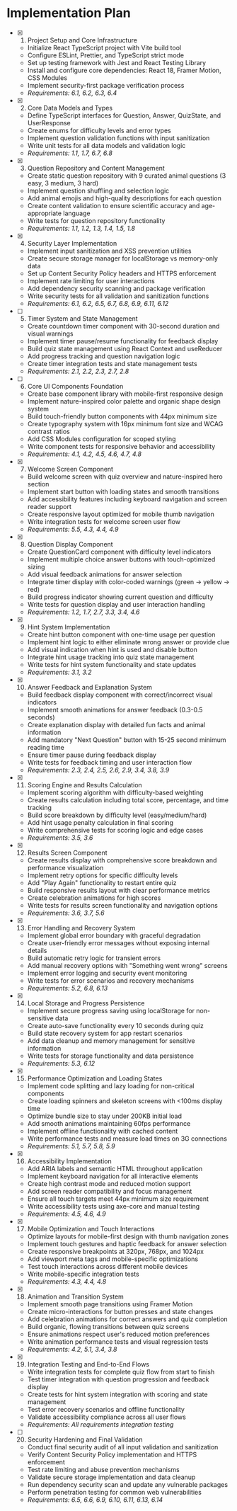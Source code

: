 # Implementation Plan

- [x] 1. Project Setup and Core Infrastructure
  - Initialize React TypeScript project with Vite build tool
  - Configure ESLint, Prettier, and TypeScript strict mode
  - Set up testing framework with Jest and React Testing Library
  - Install and configure core dependencies: React 18, Framer Motion, CSS Modules
  - Implement security-first package verification process
  - _Requirements: 6.1, 6.2, 6.3, 6.4_

- [x] 2. Core Data Models and Types
  - Define TypeScript interfaces for Question, Answer, QuizState, and UserResponse
  - Create enums for difficulty levels and error types
  - Implement question validation functions with input sanitization
  - Write unit tests for all data models and validation logic
  - _Requirements: 1.1, 1.7, 6.7, 6.8_

- [x] 3. Question Repository and Content Management
  - Create static question repository with 9 curated animal questions (3 easy, 3 medium, 3 hard)
  - Implement question shuffling and selection logic
  - Add animal emojis and high-quality descriptions for each question
  - Create content validation to ensure scientific accuracy and age-appropriate language
  - Write tests for question repository functionality
  - _Requirements: 1.1, 1.2, 1.3, 1.4, 1.5, 1.8_

- [x] 4. Security Layer Implementation
  - Implement input sanitization and XSS prevention utilities
  - Create secure storage manager for localStorage vs memory-only data
  - Set up Content Security Policy headers and HTTPS enforcement
  - Implement rate limiting for user interactions
  - Add dependency security scanning and package verification
  - Write security tests for all validation and sanitization functions
  - _Requirements: 6.1, 6.2, 6.5, 6.7, 6.8, 6.9, 6.11, 6.12_

- [ ] 5. Timer System and State Management
  - Create countdown timer component with 30-second duration and visual warnings
  - Implement timer pause/resume functionality for feedback display
  - Build quiz state management using React Context and useReducer
  - Add progress tracking and question navigation logic
  - Create timer integration tests and state management tests
  - _Requirements: 2.1, 2.2, 2.3, 2.7, 2.8_

- [ ] 6. Core UI Components Foundation
  - Create base component library with mobile-first responsive design
  - Implement nature-inspired color palette and organic shape design system
  - Build touch-friendly button components with 44px minimum size
  - Create typography system with 16px minimum font size and WCAG contrast ratios
  - Add CSS Modules configuration for scoped styling
  - Write component tests for responsive behavior and accessibility
  - _Requirements: 4.1, 4.2, 4.5, 4.6, 4.7, 4.8_

- [x] 7. Welcome Screen Component
  - Build welcome screen with quiz overview and nature-inspired hero section
  - Implement start button with loading states and smooth transitions
  - Add accessibility features including keyboard navigation and screen reader support
  - Create responsive layout optimized for mobile thumb navigation
  - Write integration tests for welcome screen user flow
  - _Requirements: 5.5, 4.3, 4.4, 4.9_

- [x] 8. Question Display Component
  - Create QuestionCard component with difficulty level indicators
  - Implement multiple choice answer buttons with touch-optimized sizing
  - Add visual feedback animations for answer selection
  - Integrate timer display with color-coded warnings (green → yellow → red)
  - Build progress indicator showing current question and difficulty
  - Write tests for question display and user interaction handling
  - _Requirements: 1.2, 1.7, 2.7, 3.3, 3.4, 4.6_

- [x] 9. Hint System Implementation
  - Create hint button component with one-time usage per question
  - Implement hint logic to either eliminate wrong answer or provide clue
  - Add visual indication when hint is used and disable button
  - Integrate hint usage tracking into quiz state management
  - Write tests for hint system functionality and state updates
  - _Requirements: 3.1, 3.2_

- [x] 10. Answer Feedback and Explanation System
  - Build feedback display component with correct/incorrect visual indicators
  - Implement smooth animations for answer feedback (0.3-0.5 seconds)
  - Create explanation display with detailed fun facts and animal information
  - Add mandatory "Next Question" button with 15-25 second minimum reading time
  - Ensure timer pause during feedback display
  - Write tests for feedback timing and user interaction flow
  - _Requirements: 2.3, 2.4, 2.5, 2.6, 2.9, 3.4, 3.8, 3.9_

- [x] 11. Scoring Engine and Results Calculation
  - Implement scoring algorithm with difficulty-based weighting
  - Create results calculation including total score, percentage, and time tracking
  - Build score breakdown by difficulty level (easy/medium/hard)
  - Add hint usage penalty calculation in final scoring
  - Write comprehensive tests for scoring logic and edge cases
  - _Requirements: 3.5, 3.6_

- [x] 12. Results Screen Component
  - Create results display with comprehensive score breakdown and performance visualization
  - Implement retry options for specific difficulty levels
  - Add "Play Again" functionality to restart entire quiz
  - Build responsive results layout with clear performance metrics
  - Create celebration animations for high scores
  - Write tests for results screen functionality and navigation options
  - _Requirements: 3.6, 3.7, 5.6_

- [x] 13. Error Handling and Recovery System
  - Implement global error boundary with graceful degradation
  - Create user-friendly error messages without exposing internal details
  - Build automatic retry logic for transient errors
  - Add manual recovery options with "Something went wrong" screens
  - Implement error logging and security event monitoring
  - Write tests for error scenarios and recovery mechanisms
  - _Requirements: 5.2, 6.8, 6.13_

- [x] 14. Local Storage and Progress Persistence
  - Implement secure progress saving using localStorage for non-sensitive data
  - Create auto-save functionality every 10 seconds during quiz
  - Build state recovery system for app restart scenarios
  - Add data cleanup and memory management for sensitive information
  - Write tests for storage functionality and data persistence
  - _Requirements: 5.3, 6.12_

- [x] 15. Performance Optimization and Loading States
  - Implement code splitting and lazy loading for non-critical components
  - Create loading spinners and skeleton screens with <100ms display time
  - Optimize bundle size to stay under 200KB initial load
  - Add smooth animations maintaining 60fps performance
  - Implement offline functionality with cached content
  - Write performance tests and measure load times on 3G connections
  - _Requirements: 5.1, 5.7, 5.8, 5.9_

- [x] 16. Accessibility Implementation
  - Add ARIA labels and semantic HTML throughout application
  - Implement keyboard navigation for all interactive elements
  - Create high contrast mode and reduced motion support
  - Add screen reader compatibility and focus management
  - Ensure all touch targets meet 44px minimum size requirement
  - Write accessibility tests using axe-core and manual testing
  - _Requirements: 4.5, 4.6, 4.9_

- [x] 17. Mobile Optimization and Touch Interactions
  - Optimize layouts for mobile-first design with thumb navigation zones
  -   Implement touch gestures and haptic feedback for answer selection
  - Create responsive breakpoints at 320px, 768px, and 1024px
  - Add viewport meta tags and mobile-specific optimizations
  - Test touch interactions across different mobile devices
  - Write mobile-specific integration tests
  - _Requirements: 4.3, 4.4, 4.8_

- [x] 18. Animation and Transition System
  - Implement smooth page transitions using Framer Motion
  - Create micro-interactions for button presses and state changes
  - Add celebration animations for correct answers and quiz completion
  - Build organic, flowing transitions between quiz screens
  - Ensure animations respect user's reduced motion preferences
  - Write animation performance tests and visual regression tests
  - _Requirements: 4.2, 5.1, 3.4, 3.8_

- [x] 19. Integration Testing and End-to-End Flows
  - Write integration tests for complete quiz flow from start to finish
  - Test timer integration with question progression and feedback display
  - Create tests for hint system integration with scoring and state management
  - Test error recovery scenarios and offline functionality
  - Validate accessibility compliance across all user flows
  - _Requirements: All requirements integration testing_

- [ ] 20. Security Hardening and Final Validation
  - Conduct final security audit of all input validation and sanitization
  - Verify Content Security Policy implementation and HTTPS enforcement
  - Test rate limiting and abuse prevention mechanisms
  - Validate secure storage implementation and data cleanup
  - Run dependency security scan and update any vulnerable packages
  - Perform penetration testing for common web vulnerabilities
  - _Requirements: 6.5, 6.6, 6.9, 6.10, 6.11, 6.13, 6.14_